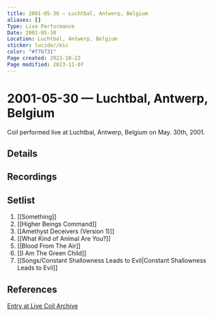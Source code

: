 ```yaml
---
title: 2001-05-30 — Luchtbal, Antwerp, Belgium
aliases: []
Type: Live Performance
Date: 2001-05-30
Location: Luchtbal, Antwerp, Belgium
sticker: lucide//mic
color: "#f7b731"
Page created: 2023-10-22
Page modified: 2023-11-07
---
```


# 2001-05-30 — Luchtbal, Antwerp, Belgium

Coil performed live at Luchtbal, Antwerp, Belgium on May. 30th, 2001.

## Details


## Recordings


## Setlist
1. [[Something]]
2. [[Higher Beings Command]]
3. [[Amethyst Deceivers (Version 1)]]
4. [[What Kind of Animal Are You?]]
5. [[Blood From The Air]]
6. [[I Am The Green Child]]
7. [[Songs/Constant Shallowness Leads to Evil|Constant Shallowness Leads to Evil]]

## References

[Entry at Live Coil Archive](https://live-coil-archive.com/2001-2/2001-luchtbal/)
